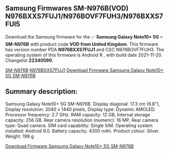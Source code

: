 <h2>Samsung Firmwares SM-N976B(VOD) N976BXXS7FUJ1/N976BOVF7FUH3/N976BXXS7FUI5</h2>
Download the Samsung firmware for the ✅ <strong>Samsung Galaxy Note10+ 5G </strong> ⭐ <strong>SM-N976B</strong> with product code <strong>VOD</strong> <strong> from United Kingdom</strong>. This firmware has version number PDA <strong>N976BXXS7FUJ1</strong> and CSC N976BOVF7FUH3. The operating system of this firmware is Android R , with build date 2021-11-20. Changelist <strong>22340590</strong>.


[SM-N976B](https://samfirm.shop/samsung/model/SM-N976B)
[N976BXXS7FUJ1](https://samfirm.shop/samsung/pda/N976BXXS7FUJ1)
[Download Firmware Samsung Galaxy Note10+ 5G SM-N976B](https://samfirm.shop/samsung/firmware/475790)
<h2>Summary description:</h2>
<p>Samsung Galaxy Note10+ 5G SM-N976B. Display diagonal: 17.3 cm (6.8"), Display resolution: 3040 x 1440 pixels, Display type: Dynamic AMOLED. Processor frequency: 2.7 GHz. RAM capacity: 12 GB, Internal storage capacity: 256 GB. Rear camera resolution (numeric): 16 MP, Rear camera type: Quad camera. SIM card capability: Single SIM. Operating system installed: Android 9.0. Battery capacity: 4300 mAh. Product colour: Silver. Weight: 198 g</p>


[Download Firmware Samsung Galaxy Note10+ 5G SM-N976B](https://samfirm.shop/samsung/firmware/475790)
